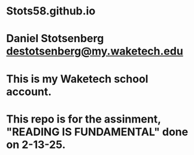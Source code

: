 # Stots58.github.io
# Daniel Stotsenberg destotsenberg@my.waketech.edu
# This is my Waketech school account.
# This repo is for the assinment, "READING IS FUNDAMENTAL" done on 2-13-25.